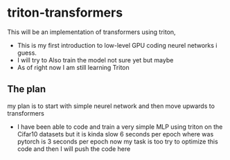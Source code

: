 # triton-transformers

This will be an implementation of  transformers using triton, 
- This is my first introduction to low-level GPU coding neurel networks i guess. 
- I will try to Also train the model not sure yet but maybe 
- As of right now I am still learning Triton 

## The plan  
my plan is to start with simple neurel network and then move upwards to transformers 

- I have been able to code and train a very simple MLP using triton on the Cifar10 datasets but it is kinda slow 6 seconds per epoch where was pytorch is 3 seconds per epoch now my task is too try to optimize this code and then I will push the code here 
